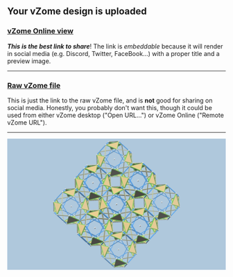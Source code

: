## Your vZome design is uploaded

### [vZome Online view][embed]

***This is the best link to share***!  The link is *embeddable* because it will render in social media (e.g. Discord, Twitter, FaceBook...) with a proper title and a preview image.

---

### [Raw vZome file][raw]

This is just the link to the raw vZome file, and is **not** good for
sharing on social media.
Honestly, you probably don't want this, though it could be used from either
vZome desktop ("Open URL...") or vZome Online ("Remote vZome URL").

---

![Image](<Snub-cube-array.png>)


[embed]: <https://vzome.com/app/embed.py?url=https://raw.githubusercontent.com/John-Kostick/vzome-sharing/main/2021/09/22/17-07-56-Snub-cube-array/Snub-cube-array.vZome>
[raw]: <https://raw.githubusercontent.com/John-Kostick/vzome-sharing/main/2021/09/22/17-07-56-Snub-cube-array/Snub-cube-array.vZome>
